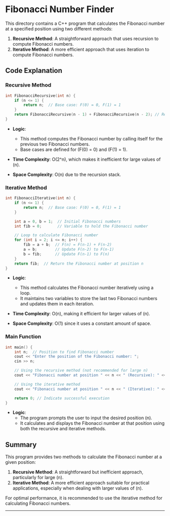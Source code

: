 # Fibonacci Number Finder

This directory contains a C++ program that calculates the Fibonacci number at a specified position using two different methods:

1. **Recursive Method**: A straightforward approach that uses recursion to compute Fibonacci numbers.
2. **Iterative Method**: A more efficient approach that uses iteration to compute Fibonacci numbers.

## Code Explanation

### Recursive Method

```cpp
int FibonacciRecursive(int n) {
    if (n <= 1) {
        return n;  // Base case: F(0) = 0, F(1) = 1
    }
    return FibonacciRecursive(n - 1) + FibonacciRecursive(n - 2); // Recursive calls
}
```

- **Logic**:
  - This method computes the Fibonacci number by calling itself for the previous two Fibonacci numbers.
  - Base cases are defined for \(F(0) = 0\) and \(F(1) = 1\).

- **Time Complexity**: O(2^n), which makes it inefficient for large values of \(n\).
- **Space Complexity**: O(n) due to the recursion stack.

### Iterative Method

```cpp
int FibonacciIterative(int n) {
    if (n <= 1) {
        return n;  // Base case: F(0) = 0, F(1) = 1
    }

    int a = 0, b = 1;  // Initial Fibonacci numbers
    int fib = 0;       // Variable to hold the Fibonacci number

    // Loop to calculate Fibonacci number
    for (int i = 2; i <= n; i++) {
        fib = a + b;  // F(n) = F(n-1) + F(n-2)
        a = b;        // Update F(n-2) to F(n-1)
        b = fib;      // Update F(n-1) to F(n)
    }
    return fib;  // Return the Fibonacci number at position n
}
```

- **Logic**:
  - This method calculates the Fibonacci number iteratively using a loop.
  - It maintains two variables to store the last two Fibonacci numbers and updates them in each iteration.

- **Time Complexity**: O(n), making it efficient for larger values of \(n\).
- **Space Complexity**: O(1) since it uses a constant amount of space.

### Main Function

```cpp
int main() {
    int n;  // Position to find Fibonacci number
    cout << "Enter the position of the Fibonacci number: ";
    cin >> n;

    // Using the recursive method (not recommended for large n)
    cout << "Fibonacci number at position " << n << " (Recursive): " << FibonacciRecursive(n) << endl;

    // Using the iterative method
    cout << "Fibonacci number at position " << n << " (Iterative): " << FibonacciIterative(n) << endl;

    return 0; // Indicate successful execution
}
```

- **Logic**:
  - The program prompts the user to input the desired position \(n\).
  - It calculates and displays the Fibonacci number at that position using both the recursive and iterative methods.

## Summary

This program provides two methods to calculate the Fibonacci number at a given position:
1. **Recursive Method**: A straightforward but inefficient approach, particularly for large \(n\).
2. **Iterative Method**: A more efficient approach suitable for practical applications, especially when dealing with larger values of \(n\).

For optimal performance, it is recommended to use the iterative method for calculating Fibonacci numbers.

--- 

